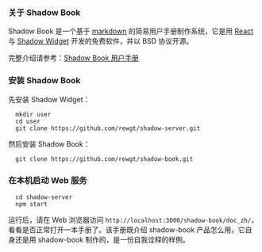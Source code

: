 ### 关于 Shadow Book

Shadow Book 是一个基于 <a target="_blank" href="https://en.wikipedia.org/wiki/Markdown">markdown</a> 的简易用户手册制作系统，它是用 <a target="_blank" href="https://github.com/facebook/react">React</a> 与 <a target="_blank" href="https://github.com/rewgt/shadow-server">Shadow Widget</a> 开发的免费软件，并以 BSD 协议开源。

完整介绍请参考：<a target="_blank" href="https://rewgt.github.io/shadow-book/doc_zh/">Shadow Book 用户手册</a>

### 安装 Shadow Book

先安装 Shadow Widget：

```
  mkdir user
  cd user
  git clone https://github.com/rewgt/shadow-server.git
```

然后安装 Shadow Book：

```
  git clone https://github.com/rewgt/shadow-book.git
```

### 在本机启动 Web 服务

```
  cd shadow-server
  npm start
```

运行后，请在 Web 浏览器访问 `http://localhost:3000/shadow-book/doc_zh/`，看看是否正常打开一本手册了。该手册既介绍 shadow-book 产品怎么用，它自身还是用 shadow-book 制作的，是一份自我诠释的样例。
